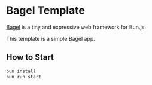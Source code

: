 # Bagel Template
[Bagel](https://github.com/kakengloh/bagel) is a tiny and expressive web framework for Bun.js.

This template is a simple Bagel app.

## How to Start

```bash
bun install
bun run start
```